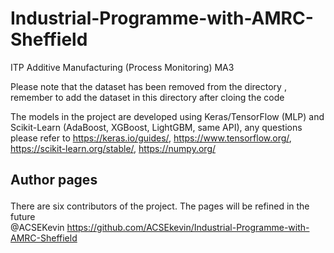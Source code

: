 # Industrial-Programme-with-AMRC-Sheffield
ITP Additive Manufacturing (Process Monitoring) MA3<p>
Please note that the dataset has been removed from the directory <data>, remember to add the dataset in this directory after cloing the code<p>

The models in the project are developed using Keras/TensorFlow (MLP) and Scikit-Learn (AdaBoost, XGBoost, LightGBM, same API), any questions please refer to <https://keras.io/guides/>, <https://www.tensorflow.org/>, <https://scikit-learn.org/stable/>, <https://numpy.org/>

## Author pages<p>
There are six contributors of the project. The pages will be refined in the future<br>
@ACSEKevin <https://github.com/ACSEkevin/Industrial-Programme-with-AMRC-Sheffield>
